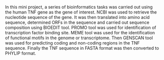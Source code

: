 In this mini project, a series of bioinformatics tasks was carried out using the human TNF gene as the gene of interest. 
NCBI was used to retrieve the nucleotide sequence of the gene. It was then translated into amino acid sequence, determined ORFs in the sequence and carried out sequence composition using BIOEDIT tool.
PROMO tool was used for identification of transcription factor binding site. MEME tool was used for the identification of functional motifs in the genome or transcriptome.
Then GENSCAN tool was used for predicting coding and non-coding regions in the TNF sequence. Finally the TNF sequence in FASTA format was then converted to PHYLIP format. 



